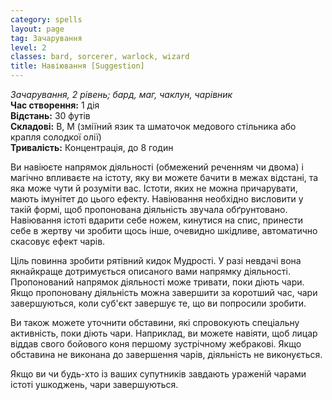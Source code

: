 ```yaml
---
category: spells
layout: page
tag: Зачарування
level: 2
classes: bard, sorcerer, warlock, wizard
title: Навіювання [Suggestion]
---
```


_Зачарування, 2 рівень; бард, маг, чаклун, чарівник_    
**Час створення:** 1 дія    
**Відстань:** 30 футів    
**Складові:** В, М (зміїний язик та шматочок медового стільника або крапля солодкої олії)    
**Тривалість:** Концентрація, до 8 годин    

Ви навіюєте напрямок діяльності (обмежений реченням чи двома) і магічно впливаєте на істоту, яку ви можете бачити в межах відстані, та яка може чути й розуміти вас. Істоти, яких не можна причарувати, мають імунітет до цього ефекту. Навіювання необхідно висловити у такій формі, щоб пропонована діяльність звучала обґрунтовано. Навіювання істоті вдарити себе ножем, кинутися на спис, принести себе в жертву чи зробити щось інше, очевидно шкідливе, автоматично скасовує ефект чарів.    

Ціль повинна зробити рятівний кидок Мудрості. У разі невдачі вона якнайкраще дотримується описаного вами напрямку діяльності. Пропонований напрямок діяльності може тривати, поки діють чари. Якщо пропоновану діяльність можна завершити за коротший час, чари завершуються, коли суб'єкт завершує те, що ви попросили зробити.    

Ви також можете уточнити обставини, які спровокують спеціальну активність, поки діють чари. Наприклад, ви можете навіяти, щоб лицар віддав свого бойового коня першому зустрічному жебракові. Якщо обставина не виконана до завершення чарів, діяльність не виконується.    

Якщо ви чи будь-хто із ваших супутників завдають ураженій чарами істоті ушкоджень, чари завершуються. 
